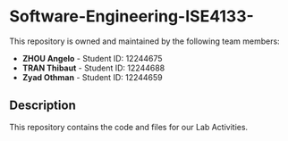# Software-Engineering-ISE4133-

This repository is owned and maintained by the following team members:

- **ZHOU Angelo** - Student ID: 12244675
- **TRAN Thibaut** - Student ID: 12244688
- **Zyad Othman** - Student ID: 12244659

## Description

This repository contains the code and files for our Lab Activities.
